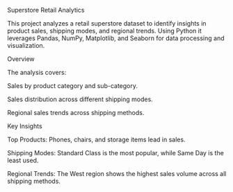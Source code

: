 Superstore Retail Analytics

This project analyzes a retail superstore dataset to identify insights in product sales, shipping modes, and regional trends. Using Python it leverages Pandas, NumPy, Matplotlib, and Seaborn for data processing and visualization.

Overview

The analysis covers:

Sales by product category and sub-category.

Sales distribution across different shipping modes.

Regional sales trends across shipping methods.


Key Insights

Top Products: Phones, chairs, and storage items lead in sales.

Shipping Modes: Standard Class is the most popular, while Same Day is the least used.

Regional Trends: The West region shows the highest sales volume across all shipping methods.
